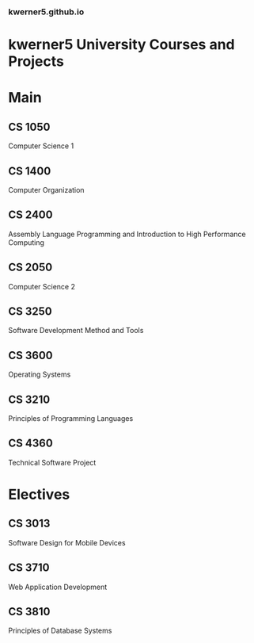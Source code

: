 ### kwerner5.github.io

# kwerner5 University Courses and Projects


# Main

## CS 1050
Computer Science 1

## CS 1400
Computer Organization

## CS 2400 
Assembly Language Programming and Introduction to High Performance Computing

## CS 2050
Computer Science 2

## CS 3250
Software Development Method and Tools

## CS 3600 
Operating Systems

## CS 3210 
Principles of Programming Languages

## CS 4360
Technical Software Project


# Electives

## CS 3013
Software Design for Mobile Devices

## CS 3710 
Web Application Development

## CS 3810
Principles of Database Systems 